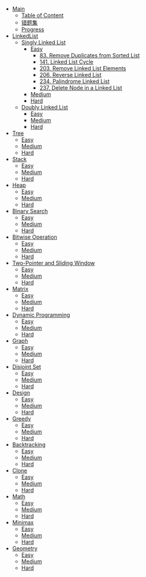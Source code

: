 <!-- docs/_sidebar.md -->

* [Main](/)
  * [Table of Content](/TableOfContent.md)
  * [错题集](/review.md)
  * [Progress](/progress.md)
* [LinkedList]()
  * [Singly Linked List]()
    * [Easy]()
      * [83. Remove Duplicates from Sorted List](LinkedList/Singly%20Linked%20List/Easy/83.%20Remove%20Duplicates%20from%20Sorted%20List.md)
      * [141. Linked List Cycle](LinkedList/Singly%20Linked%20List/Easy/141.%20Linked%20List%20Cycle.md)
      * [203. Remove Linked List Elements](LinkedList/Singly%20Linked%20List/Easy/203.%20Remove%20Linked%20List%20Elements.md)
      * [206. Reverse Linked List](LinkedList/Singly%20Linked%20List/Easy/206.%20Reverse%20Linked%20List.md)
      * [234. Palindrome Linked List](LinkedList/Singly%20Linked%20List/Easy/234.%20Palindrome%20Linked%20List.md)
      * [237. Delete Node in a Linked List](LinkedList/Singly%20Linked%20List/Easy/237.%20Delete%20Node%20in%20a%20Linked%20List.md)
    * [Medium]()
    * [Hard]()
  * [Doubly Linked List]()
    * [Easy]()
    * [Medium]()
    * [Hard]()
* [Tree]()
  * [Easy]()
  * [Medium]()
  * [Hard]()
* [Stack]()
  * [Easy]()
  * [Medium]()
  * [Hard]()
* [Heap]()
  * [Easy]()
  * [Medium]()
  * [Hard]()
* [Binary Search]()
  * [Easy]()
  * [Medium]()
  * [Hard]()
* [Bitwise Operation]()
  * [Easy]()
  * [Medium]()
  * [Hard]()
* [Two-Pointer and Sliding Window]()
  * [Easy]()
  * [Medium]()
  * [Hard]()
* [Matrix]()
  * [Easy]()
  * [Medium]()
  * [Hard]()
* [Dynamic Programming]()
  * [Easy]()
  * [Medium]()
  * [Hard]()
* [Graph]()
  * [Easy]()
  * [Medium]()
  * [Hard]()
* [Disjoint Set]()
  * [Easy]()
  * [Medium]()
  * [Hard]()
* [Design]()
  * [Easy]()
  * [Medium]()
  * [Hard]()
* [Greedy]()
  * [Easy]()
  * [Medium]()
  * [Hard]()
* [Backtracking]()
  * [Easy]()
  * [Medium]()
  * [Hard]()
* [Clone]()
  * [Easy]()
  * [Medium]()
  * [Hard]()
* [Math]()
  * [Easy]()
  * [Medium]()
  * [Hard]()
* [Minimax]()
  * [Easy]()
  * [Medium]()
  * [Hard]()
* [Geometry]()
  * [Easy]()
  * [Medium]()
  * [Hard]()